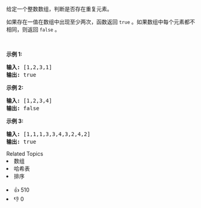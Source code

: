 <p>给定一个整数数组，判断是否存在重复元素。</p>

<p>如果存在一值在数组中出现至少两次，函数返回 <code>true</code> 。如果数组中每个元素都不相同，则返回 <code>false</code> 。</p>

<p> </p>

<p><strong>示例 1:</strong></p>

<pre>
<strong>输入:</strong> [1,2,3,1]
<strong>输出:</strong> true</pre>

<p><strong>示例 2:</strong></p>

<pre>
<strong>输入: </strong>[1,2,3,4]
<strong>输出:</strong> false</pre>

<p><strong>示例 3:</strong></p>

<pre>
<strong>输入: </strong>[1,1,1,3,3,4,3,2,4,2]
<strong>输出:</strong> true</pre>
<div><div>Related Topics</div><div><li>数组</li><li>哈希表</li><li>排序</li></div></div><br><div><li>👍 510</li><li>👎 0</li></div>